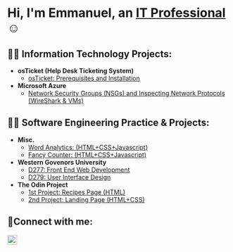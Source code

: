 <h1>Hi, I'm Emmanuel, an <a href="https://linkedin.com/in/eokoroii">IT Professional</a>☺</h1>

<h2>👨‍💻 Information Technology Projects:</h2>

- <b>osTicket (Help Desk Ticketing System)</b>
  - [osTicket: Prerequisites and Installation](https://github.com/eokoroii/osticket-prereqs)
- <b>Microsoft Azure</b>
  - [Network Security Groups (NSGs) and Inspecting Network Protocols (WireShark & VMs)](https://github.com/eokoroii/azure-network-protocols)

<h2>👨‍💻 Software Engineering Practice & Projects:</h2>

- <b>Misc.</b>
  - [Word Analytics: (HTML+CSS+Javascript)](https://yojxmbo.github.io/Word-Analytics/)
  - [Fancy Counter: (HTML+CSS+Javascript)](https://yojxmbo.github.io/Fancy-Counter/)
- <b>Western Govenors University</b>
  - [D277: Front End Web Development](https://yojxmbo.github.io/WGU-D277-FrontEndWebDevelopment-Task2/)
  - [D279: User Interface Design](https://yojxmbo.github.io/d279/)
- <b>The Odin Project</b>
  - [1st Project: Recipes Page (HTML)](https://yojxmbo.github.io/odin-recipes/)
  - [2nd Project: Landing Page (HTML+CSS)](https://yojxmbo.github.io/odin-landing-page/)

<h2>🤳Connect with me:</h2>

[<img align="left" alt="Emmanuel | LinkedIn" width="22px" src="https://cdn.jsdelivr.net/npm/simple-icons@v3/icons/linkedin.svg" />][linkedin]

[linkedin]: https://linkedin.com/in/eokoroii
